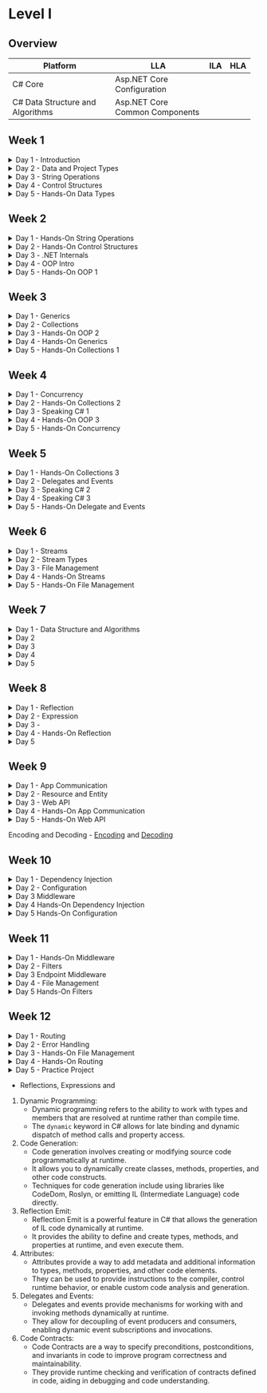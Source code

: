# Level I

## Overview

<table><thead><tr><th width="190.33333333333331">Platform</th><th width="173">LLA</th><th>ILA</th><th>HLA</th></tr></thead><tbody><tr><td>C# Core</td><td>Asp.NET Core Configuration</td><td></td><td></td></tr><tr><td>C# Data Structure and Algorithms</td><td>Asp.NET Core Common Components</td><td></td><td></td></tr></tbody></table>



## Week 1&#x20;

<details>

<summary>Day 1 - Introduction</summary>

Presentation [**link**](https://www.canva.com/design/DAFmo61--EM/h-Q-YH8SzLOBJWD60wHLOw/edit?utm\_content=DAFmo61--EM\&utm\_campaign=designshare\&utm\_medium=link2\&utm\_source=sharebutton)

* Intro to .NET Platform - [Intro](http://localhost:5000/s/FJcmrqDwKjqKEVudQzXM/ "mention")
* Solutions by .NET - [Solutions by .NET](http://localhost:5000/s/FJcmrqDwKjqKEVudQzXM/solutions-by-.net "mention")
* Environment Setup - [SDK](http://localhost:5000/s/L9ELpa76zRfOR7Cndiki/ "mention") and [IDE](http://localhost:5000/s/L9ELpa76zRfOR7Cndiki/ide "mention")
* Creating simple console app - [Creating Simple Console App](http://localhost:5000/s/lYB0jf1P1bcsX5w3QerY/console-project/creating-simple-console-app "mention")
* Solution, Project, Namespace -&#x20;
* Built files -&#x20;
* Environment Setup 2 - [Version Control](http://localhost:5000/s/L9ELpa76zRfOR7Cndiki/version-control "mention") and [Git Setup](http://localhost:5000/s/L9ELpa76zRfOR7Cndiki/version-control/git-setup "mention")
* Searching and Learning Resources - [Searching Resources](http://localhost:5000/s/wpbnYiHefP0V0pfjLpxt/ "mention") and [Learning Resources](http://localhost:5000/s/wpbnYiHefP0V0pfjLpxt/learning-resources "mention")
* Recap and Q\&A

</details>

<details>

<summary>Day 2 - Data and Project Types</summary>

* Review
* Version Control Basics - [Git Basics](http://localhost:5000/s/L9ELpa76zRfOR7Cndiki/version-control/git-basics "mention")
* Definition and Instantiation - [Definition and Instantiation](http://localhost:5000/s/EQ6EmSeScPe6ab3ndFH0/variables/definition-and-instantiation "mention")
* Console Input and Output - [Broken link](broken-reference "mention")
* Read and Write operation - [Read from and Write to variables](http://localhost:5000/s/EQ6EmSeScPe6ab3ndFH0/variables/read-from-and-write-to-variables "mention")
* Definition and Initialization
* Digit Separator, Literal Values and Default Values
* Explicit and Implicit Typing
* Primitive and Complex Types
* Value and Reference Types
* Static and Dynamic Types
* Built-In and Custom Types
* Arrays
* Hierarchy between types and System.Object
* Recap and Q\&A

</details>

<details>

<summary>Day 3 - String Operations</summary>

* Review
* Concatenation
* Escape Characters and Verbatim String
* Interpolation and Formatting
* Length, Indexing and Substring
* Splitting and Joining
* Cases, Case Conversion
* Comparison and Equality
* Searching
* Replacing
* Trim and Padding
* Recap and Q\&A

</details>

<details>

<summary>Day 4 - Control Structures </summary>

* Review
* Flow Control Intro
* Branching and Looping
* Branching with If, If-Else, Else-If
* Branching with Switch statement and Switch expression
* Flow control with continue and break
* Loops with Do-While, While, For, ForEach
* Recap and Q\&A

</details>

<details>

<summary>Day 5 - Hands-On Data Types</summary>

* Review
* Constants and Variables -&#x20;
* Date types ( `DateTime` ,`DateOnly` , `DateTimeOffset`  ) -
* Unique Id type - Guid
* Big numerics type - BigInteger
* Object collection type - Array
* Head and Scope
* Variable scope
* Casting, Conversion and&#x20;
* Implicit and Explicit casting
* Boxing and Unboxing

<!---->

* Array and Collections intro
* Arithmetic, Assignment, Comparison, Logical, Bitwise Operators and Operands
* Recap and Q\&A

</details>

## Week 2

<details>

<summary>Day 1 - Hands-On String Operations</summary>

* Review&#x20;
* String, String Builder and String Pool
* Regular Expression
* String Encoding and Decoding
* Date Formatting for String
* Recap and Q\&A

</details>

<details>

<summary>Day 2 - Hands-On Control Structures</summary>

* Review
* Nested Control Structures and How to fix&#x20;
* Branching with GoTo
* Exceptions and Catching Exceptions
* Advanced Pattern Matching
* Recap and Q\&A

</details>

<details>

<summary>Day 3 - .NET Internals </summary>

* Review&#x20;
* CTS, CLS, CLR, IL
* .NET Framework, .NET Core and .NET Standard
* .NET SDK and .NET Runtime
* Assembly and DLL
* Compiling, Decompiling, JIT
* Debugging&#x20;
* Recap and Q\&A

</details>

<details>

<summary>Day 4 - OOP Intro</summary>

* Review&#x20;
* Custom types - Class and Interface
* Class and Object
* Class and System.Object Relationship
* Inheritance in brief
* Encapsulation in brief
* Abstraction in brief
* Polymorphism in brief
* Interface and Abstract Class
* Recap and Q\&A

</details>

<details>

<summary>Day 5 - Hands-On OOP 1</summary>

* Review
* Class Data Members - Field, Property, Getter and Setter
* Class Behavior Members - Constructor, Finalizer, Methods
* Advanced Methods - Parameters ( Named, Optional ), Signature and Return value
* Inheritance and Model Relationship -&#x20;
* Base and Child vocabulary -&#x20;
* Inheritance Types -&#x20;
* Encapsulation - Access Modifiers
* Encapsulation Types -&#x20;
* Recap and Q\&A

</details>

## Week 3

<details>

<summary>Day 1 - Generics</summary>



* Review

<!---->

* Generic Classes and Interfaces

<!---->

* Generic Methods

<!---->

* Constraints

<!---->

* Benefits and Best Practices&#x20;

<!---->

* Recap and Q\&A

</details>

<details>

<summary>Day 2 - Collections</summary>



* Review

<!---->

* Briefly about Resources

<!---->

* Collections
* Built-In Collection - [Broken link](broken-reference "mention")

<!---->

* Collection Initialization

<!---->

* Generic Collections
* Collections -&#x20;

<!---->

* Collection Intefaces and Relationship

<!---->

* Recap and Q\&A

</details>

<details>

<summary>Day 3 - Hands-On OOP 2</summary>



* Review

<!---->

* Constant, Write Only, Read Only and Init Only

<!---->

* Abstraction&#x20;

<!---->

* Abstract Classes

<!---->

* Abstract Class via Interface

<!---->

* Polymorphism
*

<!---->

* Overloading and Overriding in Polymorphism
* Shadowing and Operator Overloading

<!---->

* Class types  - static, sealed, abstract, partial

<!---->

* Constructor types -&#x20;

<!---->

* Best Principles of OOP -&#x20;

<!---->

* Q\&A

</details>

<details>

<summary>Day 4 - Hands-On Generics</summary>



* Review
* `any` constraint

<!---->

* Invariance and Covariance

<!---->

* Recap and Q\&A

</details>

<details>

<summary>Day 5 - Hands-On Collections 1</summary>

* Review
* Adding operations
* Ensuring operations
* Finding one element
* Index based access
* Clearing operations
* Conversion
* Recap and Q\&A

</details>

## Week 4

<details>

<summary>Day 1 - Concurrency</summary>

* Review

<!---->

* Recap and Q\&A

</details>

<details>

<summary>Day 2 - Hands-On Collections 2</summary>



* Review

<!---->

* Filtering

<!---->

* Pagination

<!---->

* Sorting

<!---->

* Distinct

<!---->

* Iterating and Enumeration

<!---->

* Recap and Q\&A

</details>

<details>

<summary>Day 3 - Speaking C# 1</summary>

* Review
* Statements and Comments
* Block and Scope
* C# vocabulary
* Global namespaces
* Code Syntax
* Verbs and Nouns
* Recap and Q\&A

</details>

<details>

<summary>Day 4 - Hands-On OOP 3</summary>

* Review
* Pattern Matching with objects
* Overriding Priority for `new` and `virtual` methods -&#x20;
* Casting&#x20;
* Defining indexers
* Boxing and Unboxing
* Copy vs Clone
* Deep Copy and Shallow Copy
* Record, Struct and Enum
* Tuple, ValueTuple and Yield
* Reference Type inside a Value Type
* Extension Methods
* Recap and Q\&A

</details>

<details>

<summary>Day 5 - Hands-On Concurrency</summary>

* Review
* Synchronization between Threads
* Dead-Lock and Starvation
* Recap and Q\&A

</details>

## Week 5

<details>

<summary>Day 1 - Hands-On Collections 3</summary>

* Review
* Aggregation
* Index-based access
* Grouping
* Projection and Conversion
* Combining and Joining
* Conversion and Materialization
* Recap and Q\&A

</details>

<details>

<summary>Day 2 - Delegates and Events</summary>

* Review
* Recap and Q\&A

</details>

<details>

<summary>Day 3 - Speaking C# 2</summary>

* Review
* Documentation
* Comments
* Convention and Standards
* Recap and Q\&A

</details>

<details>

<summary>Day 4 - Speaking C# 3</summary>

* Review
* Refactoring
* Principle and Pattern intro
* Recap and Q\&A

</details>

<details>

<summary>Day 5 - Hands-On Delegate and Events</summary>

* Review
* Built-In delegates - Func\<T>, Action\<T>, Predicate\<T>&#x20;
* Lambda expression and Anonymous Method
* Recap and Q\&A

</details>

## Week 6

<details>

<summary>Day 1 - Streams</summary>

* Review
* Streams
* Input and Output Streams
* Built-in Streams -&#x20;
* Reading from Streams
* Writing to Streams
*
* Recap and Q\&A

</details>

<details>

<summary>Day 2 - Stream Types</summary>

* Review
*
* Text Streams ( `TextWriter` and `TextReader` ) -
* Stream ( StreamWriter and StreamReader )
* Binary Streams -&#x20;
* String Streams -&#x20;
* &#x20;
*
* Recap and Q\&A

</details>

<details>

<summary>Day 3 - File Management</summary>

* Review
* Input and Output operations ( I/O ) -&#x20;
* File information - FileInfo
* Directory Information - DirectoryInfo
*
* Recap and Q\&A

</details>

<details>

<summary>Day 4 - Hands-On Streams</summary>

* Review
* Stream Decorators
* Efficient and Secure usage of Streams
* Error Handling and Resource Management

<!---->

* Serialization into and from a Stream
*
* Recap and Q\&A

</details>

<details>

<summary>Day 5 - Hands-On File Management</summary>

* Review
* Copy and Move&#x20;
* Deleting Files
* Moving and Deleting files
*
* Recap and Q\&A

</details>

## Week 7&#x20;

<details>

<summary>Day 1 - Data Structure and Algorithms</summary>

* Review
* Queue - PriorityQueue
*
* Recap and Q\&A

</details>

<details>

<summary>Day 2</summary>

* Review
* Recap and Q\&A

</details>

<details>

<summary>Day 3</summary>

* Review
* Recap and Q\&A

</details>

<details>

<summary>Day 4</summary>

* Review
* Recap and Q\&A

</details>

<details>

<summary>Day 5</summary>

* Review
* Recap and Q\&A

</details>

## Week 8&#x20;

<details>

<summary>Day 1 - Reflection</summary>

* Review
* Recap and Q\&A

</details>

<details>

<summary>Day 2 - Expression</summary>

* Review
* Recap and Q\&A

</details>

<details>

<summary>Day 3 - </summary>

* Review
* Recap and Q\&A

</details>

<details>

<summary>Day 4 - Hands-On Reflection</summary>

* Review
* Custom attributes
* Recap and Q\&A

</details>

<details>

<summary>Day 5</summary>

* Review
*
*
*
*
* Recap and Q\&A

</details>

## Week 9

<details>

<summary>Day 1 - App Communication</summary>

* Review
* App Communication
* Communication Protocols
* Frontend-Backend or Client-Server
* Request and Response
* API endpoints and Routes
* WebClient and HttpClient
* Recap and Q\&A

</details>

<details>

<summary>Day 2 - Resource and Entity</summary>

* Review
* Resource and Entity
* URI and URL
* Designing Resource URL -&#x20;
* REST conventions
* Resource representation
*
* Entity Relationship
* Recap and Q\&A

</details>

<details>

<summary>Day 3 - Web API</summary>

* Review
* Web API
* Creating new Asp.NET Core Project
* Asp.NET Core Intro
* Creating Models in Web API
* HTTP Protocol and HTTPS
* HTTP methods
* Controllers and Endpoints
* Request and Response formats
* HTTP Request and Response breakdown
* Recap and Q\&A

</details>

<details>

<summary>Day 4 - Hands-On App Communication</summary>

* Review
* REST conventions
* Recap and Q\&A

</details>

<details>

<summary>Day 5 - Hands-On Web API</summary>

* Review
* Creating Controllers with REST convention
*
* CRUD Operations
* Model Validation
* Pagination -&#x20;
* Filtering -&#x20;
* Recap and Q\&A

</details>



Encoding and Decoding -  [Encoding](http://localhost:5000/s/pAIkBYdoE7jJ3IQpTNmO/encoding "mention") and [Decoding](http://localhost:5000/s/pAIkBYdoE7jJ3IQpTNmO/encoding/decoding "mention")

## Week 10

<details>

<summary>Day 1 - Dependency Injection</summary>

* Review
* Dependency Injection
* Built-In Dependency Injection
* Registration Methods &#x20;
* Service Lifetimes
*

<!---->

* Recap and Q\&A

#### Practice



</details>

<details>

<summary>Day 2 - Configuration</summary>

* Review
* Environment
* Configuration
* Configuration Providers
* Configuration Overriding
* Environment Specific Configuration
* Configuration Binding
* Options Pattern
* User Secrets

<!---->

* Recap and Q\&A
*



#### Practice

</details>

<details>

<summary>Day 3 Middleware</summary>

* Review
*
* Request Pipeline
* Middleware
* Middleware Order
* Built-in Middleware
* Recap and Q\&A

</details>

<details>

<summary>Day 4 Hands-On Dependency Injection</summary>

* Review
* Injection of services inside other services
* Service lifecycle best practices
* Injection of services in DI registration
* Injection of services in Middleware
* Recap and Q\&A

</details>

<details>

<summary>Day 5 Hands-On Configuration</summary>

* Review

<!---->

* Configuration with primitive types
* Configuration with collection types
*
* Recap and Q\&A

</details>



## Week 11

<details>

<summary>Day 1 - Hands-On Middleware</summary>

* Review
* Creating Custom Middleware
* Middleware Best Practices

<!---->

* Recap and Q\&A

#### Practice



</details>

<details>

<summary>Day 2 - Filters</summary>

* Review
*

<!---->

* Recap and Q\&A

#### Practice



</details>

<details>

<summary>Day 3 Endpoint Middleware</summary>

* Review

<!---->

* Recap and Q\&A

#### Practice



</details>

<details>

<summary>Day 4 - File Management</summary>

* Review

<!---->

* Recap and Q\&A

#### Practice



</details>

<details>

<summary>Day 5 Hands-On Filters</summary>

* Review

<!---->

* Recap and Q\&A

#### Practice



</details>

## Week 12

<details>

<summary>Day 1 - Routing</summary>

* Review

<!---->

* Recap and Q\&A

#### Practice



</details>

<details>

<summary>Day 2 - Error Handling</summary>

* Review

<!---->

* Recap and Q\&A

#### Practice



</details>

<details>

<summary>Day 3 - Hands-On File Management</summary>

* Review

<!---->

* Recap and Q\&A

#### Practice



</details>

<details>

<summary>Day 4 - Hands-On Routing</summary>

* Review

<!---->

* Recap and Q\&A

#### Practice



</details>

<details>

<summary>Day 5 - Practice Project</summary>

* Review

<!---->

* Recap and Q\&A

#### Practice



</details>

* Reflections, Expressions and

1. Dynamic Programming:
   * Dynamic programming refers to the ability to work with types and members that are resolved at runtime rather than compile time.
   * The `dynamic` keyword in C# allows for late binding and dynamic dispatch of method calls and property access.
2. Code Generation:
   * Code generation involves creating or modifying source code programmatically at runtime.
   * It allows you to dynamically create classes, methods, properties, and other code constructs.
   * Techniques for code generation include using libraries like CodeDom, Roslyn, or emitting IL (Intermediate Language) code directly.
3. Reflection Emit:
   * Reflection Emit is a powerful feature in C# that allows the generation of IL code dynamically at runtime.
   * It provides the ability to define and create types, methods, and properties at runtime, and even execute them.
4. Attributes:
   * Attributes provide a way to add metadata and additional information to types, methods, properties, and other code elements.
   * They can be used to provide instructions to the compiler, control runtime behavior, or enable custom code analysis and generation.
5. Delegates and Events:
   * Delegates and events provide mechanisms for working with and invoking methods dynamically at runtime.
   * They allow for decoupling of event producers and consumers, enabling dynamic event subscriptions and invocations.
6. Code Contracts:
   * Code Contracts are a way to specify preconditions, postconditions, and invariants in code to improve program correctness and maintainability.
   * They provide runtime checking and verification of contracts defined in code, aiding in debugging and code understanding.
